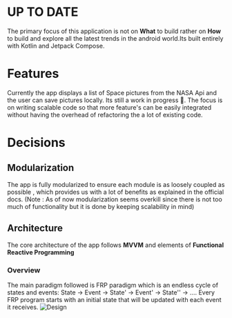 UP TO DATE
==================

The primary focus of this application is not on **What** to build rather on **How** to build and explore all
the latest trends in the android world.Its built entirely with Kotlin and Jetpack Compose.

# Features

Currently the app displays a list of Space pictures from the NASA Api and the user can save pictures locally.
Its still a work in progress 🚧.
The focus is on writing scalable code so that more feature's can be easily integrated without having the overhead
of refactoring the a lot of existing code.

# Decisions

## Modularization

The app is fully modularized to ensure each module is as loosely coupled as possible , which provides us with a lot
of benefits as explained in the official docs.
(Note : As of now modularization seems overkill since there is not too much of functionality but it is done by
keeping scalability in mind)

## Architecture

The core architecture of the app follows **MVVM** and elements of **Functional Reactive Programming**  

### Overview

The main paradigm followed is FRP paradigm which is an endless cycle of states and events: State -> Event -> State' -> Event' -> State'' -> …. 
Every FRP program starts with an initial state that will be updated with each event it receives.
![Design](https://static.wixstatic.com/media/fdfbff_c281e26662c8470dbb260e3c97e6a510~mv2.png)












 
